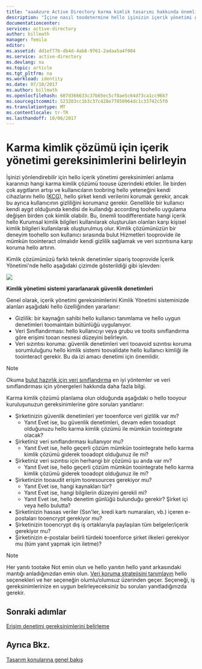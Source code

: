 ```yaml
---
title: "aaaAzure Active Directory karma kimlik tasarımı hakkında önemli noktalar - içerik yönetimi gereksinimlerini belirleme | Microsoft Docs"
description: "İçine nasıl toodetermine hello işinizin içerik yönetimi gereksinimleri hakkında bilgi sağlar. Genellikle bir kullanıcı kendi aygıt olduğunda kendisi de kullandığı according toohello uygulama değişen birden çok kimlik olabilir. Bu, önemli toodifferentiate hangi içerik hello Kurumsal kimlik bilgileri kullanılarak oluşturulan olanları karşı kişisel kimlik bilgileri kullanılarak oluşturulmuş olur. Kimlik çözümünüzün bir deneyim toohello son kullanıcı sırasında bulut Hizmetleri tooprovide ile mümkün toointeract olmalıdır kendi gizlilik sağlamak ve veri sızıntısına karşı koruma hello artırın."
documentationcenter: 
services: active-directory
author: billmath
manager: femila
editor: 
ms.assetid: dd1ef776-db4d-4ab8-9761-2adaa5a4f004
ms.service: active-directory
ms.devlang: na
ms.topic: article
ms.tgt_pltfrm: na
ms.workload: identity
ms.date: 07/18/2017
ms.author: billmath
ms.openlocfilehash: 607d366633c37b65ec5cf8ae5c64d73ca1cc96b7
ms.sourcegitcommit: 523283cc1b3c37c428e77850964dc1c33742c5f0
ms.translationtype: MT
ms.contentlocale: tr-TR
ms.lasthandoff: 10/06/2017
---
```

# <a name="determine-content-management-requirements-for-your-hybrid-identity-solution"></a>Karma kimlik çözümü için içerik yönetimi gereksinimlerini belirleyin
İşinizi yönlendirebilir için hello içerik yönetimi gereksinimleri anlama kararınızı hangi karma kimlik çözümü toouse üzerindeki etkiler. İle birden çok aygıtların artışı ve kullanıcıların toobring hello yeteneğini kendi cihazlarını hello ([KCG](http://aka.ms/byodcg)), hello şirket kendi verilerini korumak gerekir, ancak bu ayrıca kullanıcının gizliliğini korumanız gerekir. Genellikle bir kullanıcı kendi aygıt olduğunda kendisi de kullandığı according toohello uygulama değişen birden çok kimlik olabilir. Bu, önemli toodifferentiate hangi içerik hello Kurumsal kimlik bilgileri kullanılarak oluşturulan olanları karşı kişisel kimlik bilgileri kullanılarak oluşturulmuş olur. Kimlik çözümünüzün bir deneyim toohello son kullanıcı sırasında bulut Hizmetleri tooprovide ile mümkün toointeract olmalıdır kendi gizlilik sağlamak ve veri sızıntısına karşı koruma hello artırın. 

Kimlik çözümünüzü farklı teknik denetimler sipariş tooprovide İçerik Yönetimi'nde hello aşağıdaki çizimde gösterildiği gibi işlevden:

![](./media/hybrid-id-design-considerations/securitycontrols.png)

**Kimlik yönetimi sistemi yararlanarak güvenlik denetimleri**

Genel olarak, içerik yönetimi gereksinimlerini Kimlik Yönetimi sisteminizde alanları aşağıdaki hello özelliğinden yararlanır:

* Gizlilik: bir kaynağın sahibi hello kullanıcı tanımlama ve hello uygun denetimleri toomaintain bütünlüğü uygulanıyor.
* Veri Sınıflandırması: hello kullanıcıyı veya grubu ve tooits sınıflandırma göre erişimi tooan nesnesi düzeyini belirleyin. 
* Veri sızıntısı koruma: güvenlik denetimleri veri tooavoid sızıntısı koruma sorumluluğunu hello kimlik sistemi toovalidate hello kullanıcı kimliği ile toointeract gerekir. Bu da izi amacı denetimi için önemlidir.

> [!NOTE]
> Okuma [bulut hazırlık için veri sınıflandırma](http://download.microsoft.com/download/0/A/3/0A3BE969-85C5-4DD2-83B6-366AA71D1FE3/Data-Classification-for-Cloud-Readiness.pdf) en iyi yöntemler ve veri sınıflandırması için yönergeleri hakkında daha fazla bilgi.
> 
> 

Karma kimlik çözümü planlama olun olduğunda aşağıdaki o hello tooyour kuruluşunuzun gereksinimlerine göre soruları yanıtlanır:

* Şirketinizin güvenlik denetimleri yer tooenforce veri gizlilik var mı?
  * Yanıt Evet ise, bu güvenlik denetimleri, devam eden tooadopt olduğunuzu hello karma kimlik çözümü ile mümkün toointegrate olacak?
* Şirketiniz veri sınıflandırması kullanıyor mu?
  * Yanıt Evet ise, hello geçerli çözüm mümkün toointegrate hello karma kimlik çözümü giderek tooadopt olduğunuz ile mi?
* Şirketiniz veri sızıntısı için herhangi bir çözümü şu anda var mı? 
  * Yanıt Evet ise, hello geçerli çözüm mümkün toointegrate hello karma kimlik çözümü giderek tooadopt olduğunuz ile mi?
* Şirketinizin tooaudit erişim tooresources gerekiyor mu?
  * Yanıt Evet ise, hangi kaynakları tür?
  * Yanıt Evet ise, hangi bilgilerin düzeyini gerekli mi?
  * Yanıt Evet ise, hello denetim günlüğü bulunduğu gerekir? Şirket içi veya hello bulutta?
* Şirketinizin hassas veriler (Ssn'ler, kredi kartı numaraları, vb.) içeren e-postaları tooencrypt gerekiyor mu?
* Şirketinizin tooencrypt dış iş ortaklarıyla paylaşılan tüm belgeler/içerik gerekiyor mu?
* Şirketinizin e-postalar belirli türdeki tooenforce şirket ilkeleri gerekiyor mu (tüm yanıt yapmak için iletme)?

> [!NOTE]
> Her yanıtı tootake Not emin olun ve hello yanıtın hello yanıt arkasındaki mantığı anladığınızdan emin olun. [Veri koruma stratejisini tanımlayın](active-directory-hybrid-identity-design-considerations-data-protection-strategy.md) hello seçenekleri ve her seçeneğin olumlu/olumsuz üzerinden geçer.  Seçeneği, iş gereksinimlerinize en uygun belirleyeceksiniz bu soruları yanıtladığınızda gerekir.
> 
> 

## <a name="next-steps"></a>Sonraki adımlar
[Erişim denetimi gereksinimlerini belirleme](active-directory-hybrid-identity-design-considerations-accesscontrol-requirements.md)

## <a name="see-also"></a>Ayrıca Bkz.
[Tasarım konularına genel bakış](active-directory-hybrid-identity-design-considerations-overview.md)

